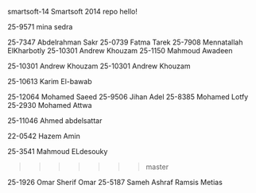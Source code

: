 smartsoft-14
Smartsoft 2014 repo
hello!

25-9571 mina sedra


25-7347 Abdelrahman Sakr
25-0739 Fatma Tarek
25-7908 Mennatallah ElKharbotly
25-10301 Andrew Khouzam
25-1150 Mahmoud Awadeen

25-10301 Andrew Khouzam
25-10301 Andrew Khouzam


25-10613 Karim El-bawab

25-12064 Mohamed Saeed
25-9506 Jihan Adel
25-8385 Mohamed Lotfy
25-2930 Mohamed Attwa




25-11046 Ahmed abdelsattar







22-0542 Hazem Amin









25-3541 Mahmoud ELdesouky
>>>>>>> master



25-1926 Omar Sherif Omar
25-5187 Sameh Ashraf Ramsis Metias
